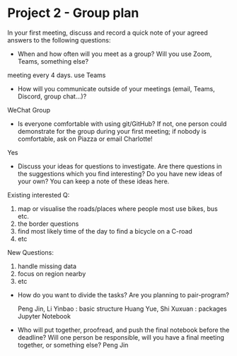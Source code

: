 # Project 2 - Group plan

In your first meeting, discuss and record a quick note of your agreed answers to the following questions:

- When and how often will you meet as a group? Will you use Zoom, Teams, something else?

meeting every 4 days. use Teams


- How will you communicate outside of your meetings (email, Teams, Discord, group chat...)?

WeChat Group

- Is everyone comfortable with using git/GitHub? If not, one person could demonstrate for the group during your first meeting; if nobody is comfortable, ask on Piazza or email Charlotte!

Yes

- Discuss your ideas for questions to investigate. Are there questions in the suggestions which you find interesting? Do you have new ideas of your own? You can keep a note of these ideas here.

Existing interested Q:
  1. map or visualise the roads/places where people most use bikes, bus etc.
  2. the border questions
  3. find most likely time of the day to find a bicycle on a C-road
  4. etc

New Questions:
  1. handle missing data
  2. focus on region nearby  
  3. etc

- How do you want to divide the tasks? Are you planning to pair-program?

  Peng Jin, Li Yinbao : basic structure
  Huang Yue, Shi Xuxuan : packages Jupyter Notebook


- Who will put together, proofread, and push the final notebook before the deadline? Will one person be responsible, will you have a final meeting together, or something else?
  Peng Jin
